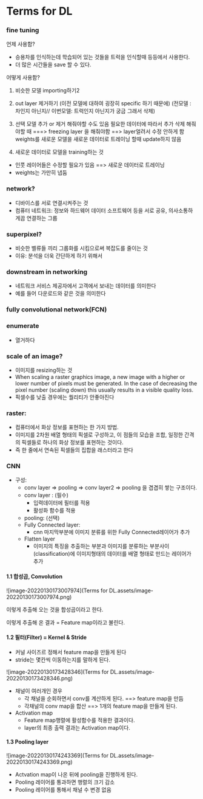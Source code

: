 # Terms for DL

### fine tuning

언제 사용함?

- 승용차를 인식하는데 학습되어 있는 것들을 트럭을 인식할때 등등에서 사용한다.
- 더 많은 시간들을 save 할 수 있다.

어떻게 사용함?

1. 비슷한 모델 importing하기2
   
2. out layer 제거하기 (이전 모델에 대하여 굉장히 specific 하기 때문에)
   (전모델 : 차인지 아닌지// 이번모델: 트럭인지 아닌지가 궁금 그래서 삭제)
3. 선택
   모델 추가 or 제거 해줘야할 수도 있음
   필요한 데이터에 따라서 추가 삭제 해줘야할 때 
   ===> freezing layer 을 해줘야함 ==> layer얼려서 수정 안하게 함
   weights를 새로운 모델을 새로운 데이터로 트레이닝 할때 update하지 않음
4. 새로운 데이터로 모델을 training하는 것

- 인풋 레이어들은 수정할 필요가 있음 ==> 새로운 데이터로 트레이닝
- weights는 가만히 냅둠



### network?

- 디바이스를 서로 연결시켜주는 것
- 컴퓨터 네트워크: 정보와 하드웨어 데이터 소프트웨어 등을 서로 공유, 의사소통하게끔 연결하는 그룹



### superpixel?

- 비슷한 벨류들 끼리 그룹화를 시킴으로써 복잡도를 줄이는 것
- 이유: 분석을 더욱 간단하게 하기 위해서



### downstream in networking

- 네트워크 서비스 제공자에서 고객에서 보내는 데이터를 의미한다
- 예를 들어 다운로드와 같은 것을 의미한다



### fully convolutional network(FCN)



### enumerate

- 열거하다



### scale of an image?

- 이미지를 resizing하는 것
- When scaling a raster graphics image, a new image with a higher or lower number of pixels must be generated. In the case of decreasing the pixel number (scaling down) this usually results in a visible quality loss.
- 픽셀수를 낮출 경우에는 퀄리티가 안좋아진다



###  raster:

- 컴퓨터에서 화상 정보를 표현하는 한 가지 방법. 
- 이미지를 2차원 배열 형태의 픽셀로 구성하고, 이 점들의 모습을 조합, 일정한 간격의 픽셀들로 하나의 화상 정보를 표현하는 것이다.
- 즉 한 줄에서 연속된 픽셀들의 집합을 래스터라고 한다



### CNN

- 구성:
  - conv layer => pooling => conv layer2 => pooling 을 겹겹히 쌓는 구조이다.
  - conv layer :  (필수)
    - 입력데이터에 필터를 적용
    - 활성화 함수를 적용
  - pooling: (선택)
  - Fully Connected layer:
    - cnn 마지막부분에 이미지 분류를 위한 Fully Connected레이어가 추가
  - Flatten layer
    - 이미지의 특징을 추출하는 부분과 이미지를 분류하는 부분사이(classification)에 이미지형태의 데이터를 배열 형태로 만드는 레이어가 추가

#### 1.1 합성곱, Convolution

![image-20220130173007974](Terms for DL.assets/image-20220130173007974.png)

이렇게 추출해 오는 것을 합성곱이라고 한다.

이렇게 추출해 온 결과 = Feature map이라고 불린다.



#### 1.2 필터(Filter) = Kernel & Stride

- 커널 사이즈르 정해서 feature map을 만들게 된다
- stride는 몇칸씩 이동하는지를 말하게 된다.

![image-20220130173428346](Terms for DL.assets/image-20220130173428346.png)

- 채널이 여러개인 경우
  - 각 채널을 순회하면서 conv를 계산하게 된다. ==> feature map을 만듬
  - 각채널의 conv map을 합산 ==> 1개의 feature map을 만들게 된다.
- Activation map
  -  Feature map행렬에 활성함수를 적용한 결과이다. 
  - layer의 최종 출력 결과는 Activation map이다.



#### 1.3 Pooling layer

![image-20220130174243369](Terms for DL.assets/image-20220130174243369.png)

- Actvation map이 나온 뒤에 pooling을 진행하게 된다.
- Pooling 레이어를 통과하면 행렬의 크기 감소
- Pooling 레이어를 통해서 채널 수 변경 없음













